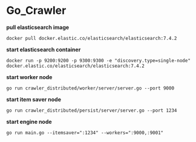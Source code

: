 # Go_Crawler



**pull elasticsearch image**

```
docker pull docker.elastic.co/elasticsearch/elasticsearch:7.4.2
```

**start elasticsearch container**

```
docker run -p 9200:9200 -p 9300:9300 -e "discovery.type=single-node" docker.elastic.co/elasticsearch/elasticsearch:7.4.2
```

**start worker node**

```
go run crawler_distributed/worker/server/server.go --port 9000
```

**start item saver node**

```
go run crawler_distributed/persist/server/server.go --port 1234
```

**start engine node**

```
go run main.go --itemsaver=":1234" --workers=":9000,:9001"
```

